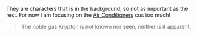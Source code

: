 They are characters that is in the background, so not as important as the rest. For now I am focusing on the [Air Conditioners](Air%20Conditioners.md) cus too much!

> The noble gas Krypton is not known nor seen, neither is it apparent.



